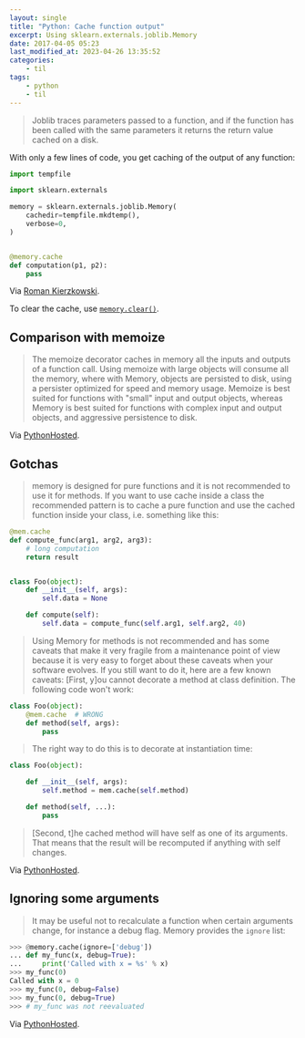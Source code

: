 ```yaml
---
layout: single
title: "Python: Cache function output"
excerpt: Using sklearn.externals.joblib.Memory
date: 2017-04-05 05:23
last_modified_at: 2023-04-26 13:35:52
categories:
    - til
tags:
    - python
    - til
---
```


> Joblib traces parameters passed to a function, and if the function has been called with the
> same parameters it returns the return value cached on a disk.

With only a few lines of code, you get caching of the output of any function:

```python
import tempfile

import sklearn.externals

memory = sklearn.externals.joblib.Memory(
    cachedir=tempfile.mkdtemp(),
    verbose=0,
)


@memory.cache
def computation(p1, p2):
    pass
```

Via [Roman Kierzkowski](https://medium.com/@r_kierzkowski/10-tips-on-using-jupyter-notebook-abc0ba7028a4).

To clear the cache, use [`memory.clear()`](https://joblib.readthedocs.io/en/latest/generated/joblib.Memory.html).

## Comparison with memoize

> The memoize decorator caches in memory all the inputs
> and outputs of a function call.
> Using memoize with large objects will consume all the memory, where with Memory,
> objects are persisted to disk, using a persister optimized for speed and memory usage.
> Memoize is best suited for functions with "small" input and output objects,
> whereas Memory is best suited for functions with complex input and output objects,
> and aggressive persistence to disk.

Via [PythonHosted](https://joblib.readthedocs.io/en/latest/generated/joblib.Memory.html).

## Gotchas

> memory is designed for pure functions and it is not recommended to use it for methods.
> If you want to use cache inside a class the recommended pattern is to cache a pure function
> and use the cached function inside your class, i.e. something like this:

```python
@mem.cache
def compute_func(arg1, arg2, arg3):
    # long computation
    return result


class Foo(object):
    def __init__(self, args):
        self.data = None

    def compute(self):
        self.data = compute_func(self.arg1, self.arg2, 40)
```

> Using Memory for methods is not recommended and has some caveats that make it very fragile
> from a maintenance point of view because it is very easy to forget about these caveats
> when your software evolves. If you still want to do it, here are a few known caveats:
> \[First, y\]ou cannot decorate a method at class definition.
> The following code won't work:

```python
class Foo(object):
    @mem.cache  # WRONG
    def method(self, args):
        pass
```

> The right way to do this is to decorate at instantiation time:

```python
class Foo(object):

    def __init__(self, args):
        self.method = mem.cache(self.method)

    def method(self, ...):
        pass
```

> \[Second, t\]he cached method will have self as one of its arguments.
> That means that the result will be recomputed if anything with self changes.

Via [PythonHosted](https://joblib.readthedocs.io/en/latest/generated/joblib.Memory.html).

## Ignoring some arguments

> It may be useful not to recalculate a function when certain arguments change,
> for instance a debug flag. Memory provides the `ignore` list:

```python
>>> @memory.cache(ignore=['debug'])
... def my_func(x, debug=True):
...     print('Called with x = %s' % x)
>>> my_func(0)
Called with x = 0
>>> my_func(0, debug=False)
>>> my_func(0, debug=True)
>>> # my_func was not reevaluated
```

Via [PythonHosted](https://joblib.readthedocs.io/en/latest/generated/joblib.Memory.html).
